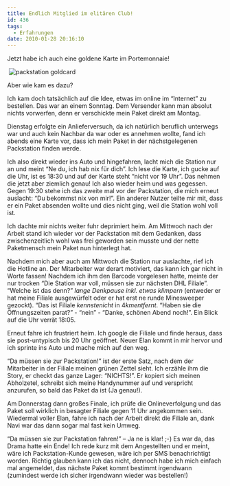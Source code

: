 ```yaml
---
title: Endlich Mitglied im elitären Club!
id: 436
tags:
  - Erfahrungen
date: 2010-01-28 20:16:10
---
```


Jetzt habe ich auch eine goldene Karte im Portemonnaie!

&#160;![packstation goldcard](https://az275061.vo.msecnd.net/blogmedia/2010/01/packstationgoldcard.png "packstation goldcard") 

Aber wie kam es dazu?

Ich kam doch tatsächlich auf die Idee, etwas im online im “Internet” zu bestellen. Das war an einem Sonntag. Dem Versender kann man absolut nichts vorwerfen, denn er verschickte mein Paket direkt am Montag.

Dienstag erfolgte ein Anlieferversuch, da ich natürlich beruflich unterwegs war und auch kein Nachbar da war oder es annehmen wollte, fand ich abends eine Karte vor, dass ich mein Paket in der nächstgelegenen Packstation finden werde.

Ich also direkt wieder ins Auto und hingefahren, lacht mich die Station nur an und meint “Ne du, ich hab nix für dich”. Ich lese die Karte, ich gucke auf die Uhr, ist es 18:30 und auf der Karte steht “nicht vor 19 Uhr”. Das nehmen die jetzt aber ziemlich genau! Ich also wieder heim und was gegessen. Gegen 19:30 stehe ich das zweite mal vor der Packstation, die mich erneut auslacht: “Du bekommst nix von mir!”. Ein anderer Nutzer teilte mir mit, dass er ein Paket absenden wollte und dies nicht ging, weil die Station wohl voll ist.

Ich dachte mir nichts weiter fuhr deprimiert heim. Am Mittwoch nach der Arbeit stand ich wieder vor der Packstation mit dem Gedanken, dass zwischenzeitlich wohl was frei geworden sein musste und der nette Paketmensch mein Paket nun hinterlegt hat.

Nachdem mich aber auch am Mittwoch die Station nur auslachte, rief ich die Hotline an. Der Mitarbeiter war derart motiviert, das kann ich gar nicht in Worte fassen! Nachdem ich ihm den Barcode vorgelesen hatte, meinte der nur trocken “Die Station war voll, müssen sie zur nächsten DHL Filiale”. “Welche ist das denn?” *lange Denkpause inkl. etwas klimpern* (entweder er hat meine Filiale ausgewürfelt oder er hat erst ne runde Minesweeper gezockt). “Das ist Filiale $kennstenicht$ in $4 km entfernt$. “Haben sie die Öffnungszeiten parat?” - “nein” - “Danke, schönen Abend noch!”. Ein Blick auf die Uhr verrät 18:05.

Erneut fahre ich frustriert heim. Ich google die Filiale und finde heraus, dass sie post-untypisch bis 20 Uhr geöffnet. Neuer Elan kommt in mir hervor und ich sprinte ins Auto und mache mich auf den weg.

“Da müssen sie zur Packstation!” ist der erste Satz, nach dem der Mitarbeiter in der Filiale meinen grünen Zettel sieht. Ich erzähle ihm die Story, er checkt das ganze Lager: “NICHTS!”. Er kopiert sich meinen Abholzetel, schreibt sich meine Handynummer auf und verspricht anzurufen, so bald das Paket da ist (Ja genau!).

Am Donnerstag dann großes Finale, ich prüfe die Onlineverfolgung und das Paket soll wirklich in besagter Filiale gegen 11 Uhr angekommen sein. Wiedermal voller Elan, fahre ich nach der Arbeit direkt die Filiale an, dank Navi war das dann sogar mal fast kein Umweg.

“Da müssen sie zur Packstation fahren!” – Ja ne is klar! ;-) Es war da, das Drama hatte ein Ende! Ich rede kurz mit dem Angestellten und er meint, wäre ich Packstation-Kunde gewesen, wäre ich per SMS benachrichtigt worden. Richtig glauben kann ich das nicht, dennoch habe ich mich einfach mal angemeldet, das nächste Paket kommt bestimmt irgendwann (zumindest werde ich sicher irgendwann wieder was bestellen!)